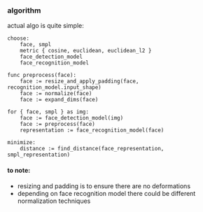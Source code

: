 ### algorithm

actual algo is quite simple:

```
choose:
    face, smpl
    metric { cosine, euclidean, euclidean_l2 }
    face_detection_model
    face_recognition_model

func preprocess(face):
    face := resize_and_apply_padding(face, recognition_model.input_shape)
    face := normalize(face)
    face := expand_dims(face)

for { face, smpl } as img:
    face := face_detection_model(img)
    face := preprocess(face)
    representation := face_recognition_model(face)

minimize:
    distance := find_distance(face_representation, smpl_representation)
```

#### to note:

- resizing and padding is to ensure there are no deformations
- depending on face recognition model there could be
  different normalization techniques
